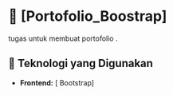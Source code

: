 # 🚀 [Portofolio_Boostrap]  
tugas untuk membuat portofolio .  



## 📌 Teknologi yang Digunakan  
- **Frontend:** [ Bootstrap]  





